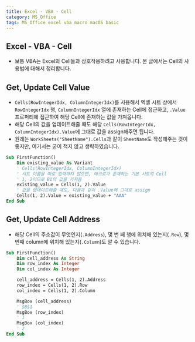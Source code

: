 ```yaml
---
title: Excel - VBA - Cell
category: MS_Office
tags: MS_Office excel vba macro macOS basic
---
```


## Excel - VBA - Cell

- 보통 VBA는 Excel의 Cell들과 상호작용하려고 사용합니다. 본 글에서는 Cell의 사용법에 대해서 정리합니다.

## Get, Update Cell Value

- `Cells(RowIntegerIdx, ColumnIntegerIdx)`를 사용해서 엑셀 시트 상에서 `RowIntegerIdx` 행, `ColumnIntegerIdx` 열에 존재하는 Cell에 접근하고, `.Value` 프로퍼티에 접근하여 해당 Cell에 존재하는 값을 가져옵니다.
- 해당 Cell의 값을 업데이트해줄 때도 해당 `Cells(RowIntegerIdx, ColumnIntegerIdx).Value`에 그대로 값을 assign해주면 됩니다.
- 원래는 `WorkSheets("SheetName").Cells`과 같이 `SheetName`도 작성해주는 것이 좋지만, 여기서는 굳이 적지 않고 생략하였습니다.

```vb
Sub FirstFunction()
    Dim existing_value As Variant
    ' Cells(RowIntegerIdx, ColumnIntegerIdx)
    ' 시트 이름을 따로 입력하지 않으면, 매크로가 존재하는 기본 시트의 Cell
    ' 1, 2이므로 B1의 값을 가져옴
    existing_value = Cells(1, 2).Value 
    ' 값을 업데이트해줄 때도, 다음과 같이 .Value에 그대로 assign
    Cells(1, 2).Value = existing_value + "AAA"
End Sub
```

## Get, Update Cell Address

- 해당 Cell의 주소값이 무엇인지(`.Address`), 몇 번 째 행에 위치해 있는지(`.Row`), 몇 번째 column에 위치해 있는지(`.Column`)도 알 수 있습니다.

```vb
Sub FirstFunction()
    Dim cell_address As String
    Dim row_index As Integer
    Dim col_index As Integer

    cell_address = Cells(1, 2).Address
    row_index = Cells(1, 2).Row
    col_index = Cells(1, 2).Column

    MsgBox (cell_address) 
    ' $B$1
    MsgBox (row_index) 
    ' 1 
    MsgBox (col_index) 
    ' 2
End Sub
```
